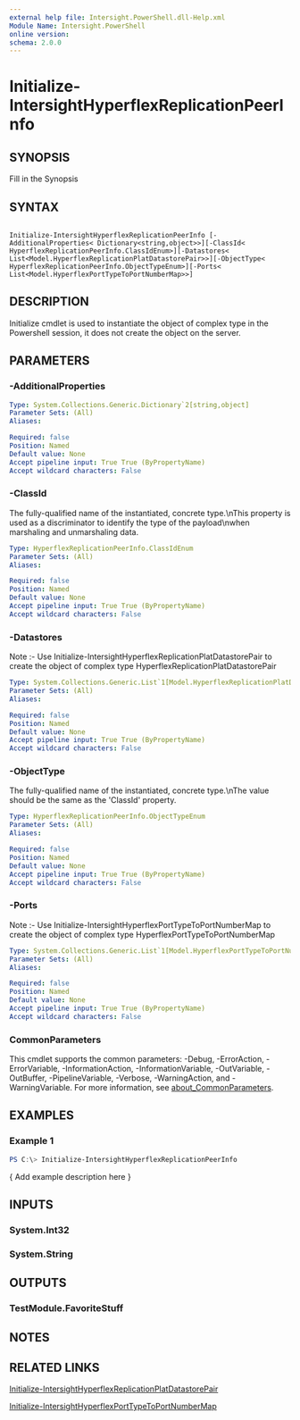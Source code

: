 ```yaml
---
external help file: Intersight.PowerShell.dll-Help.xml
Module Name: Intersight.PowerShell
online version:
schema: 2.0.0
---
```


# Initialize-IntersightHyperflexReplicationPeerInfo

## SYNOPSIS
Fill in the Synopsis

## SYNTAX

```

Initialize-IntersightHyperflexReplicationPeerInfo [-AdditionalProperties< Dictionary<string,object>>][-ClassId< HyperflexReplicationPeerInfo.ClassIdEnum>][-Datastores< List<Model.HyperflexReplicationPlatDatastorePair>>][-ObjectType< HyperflexReplicationPeerInfo.ObjectTypeEnum>][-Ports< List<Model.HyperflexPortTypeToPortNumberMap>>]

```

## DESCRIPTION

Initialize cmdlet is used to instantiate the object of complex type in the Powershell session, it does not create the object on the server.

## PARAMETERS

### -AdditionalProperties


```yaml
Type: System.Collections.Generic.Dictionary`2[string,object]
Parameter Sets: (All)
Aliases:

Required: false
Position: Named
Default value: None
Accept pipeline input: True True (ByPropertyName)
Accept wildcard characters: False
```

### -ClassId
The fully-qualified name of the instantiated, concrete type.\nThis property is used as a discriminator to identify the type of the payload\nwhen marshaling and unmarshaling data.

```yaml
Type: HyperflexReplicationPeerInfo.ClassIdEnum
Parameter Sets: (All)
Aliases:

Required: false
Position: Named
Default value: None
Accept pipeline input: True True (ByPropertyName)
Accept wildcard characters: False
```

### -Datastores


Note :- Use Initialize-IntersightHyperflexReplicationPlatDatastorePair to create the object of complex type HyperflexReplicationPlatDatastorePair

```yaml
Type: System.Collections.Generic.List`1[Model.HyperflexReplicationPlatDatastorePair]
Parameter Sets: (All)
Aliases:

Required: false
Position: Named
Default value: None
Accept pipeline input: True True (ByPropertyName)
Accept wildcard characters: False
```

### -ObjectType
The fully-qualified name of the instantiated, concrete type.\nThe value should be the same as the &apos;ClassId&apos; property.

```yaml
Type: HyperflexReplicationPeerInfo.ObjectTypeEnum
Parameter Sets: (All)
Aliases:

Required: false
Position: Named
Default value: None
Accept pipeline input: True True (ByPropertyName)
Accept wildcard characters: False
```

### -Ports


Note :- Use Initialize-IntersightHyperflexPortTypeToPortNumberMap to create the object of complex type HyperflexPortTypeToPortNumberMap

```yaml
Type: System.Collections.Generic.List`1[Model.HyperflexPortTypeToPortNumberMap]
Parameter Sets: (All)
Aliases:

Required: false
Position: Named
Default value: None
Accept pipeline input: True True (ByPropertyName)
Accept wildcard characters: False
```


### CommonParameters
This cmdlet supports the common parameters: -Debug, -ErrorAction, -ErrorVariable, -InformationAction, -InformationVariable, -OutVariable, -OutBuffer, -PipelineVariable, -Verbose, -WarningAction, and -WarningVariable. For more information, see [about_CommonParameters](http://go.microsoft.com/fwlink/?LinkID=113216).

## EXAMPLES

### Example 1
```powershell
PS C:\> Initialize-IntersightHyperflexReplicationPeerInfo
```

{ Add example description here }

## INPUTS

### System.Int32

### System.String

## OUTPUTS

### TestModule.FavoriteStuff

## NOTES

## RELATED LINKS

[Initialize-IntersightHyperflexReplicationPlatDatastorePair](./Initialize-IntersightHyperflexReplicationPlatDatastorePair.md)

[Initialize-IntersightHyperflexPortTypeToPortNumberMap](./Initialize-IntersightHyperflexPortTypeToPortNumberMap.md)
